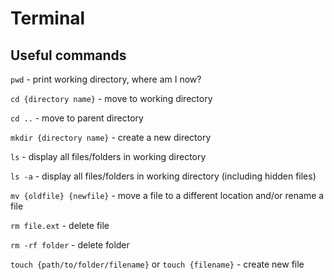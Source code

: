 # Terminal

## Useful commands

`pwd` - print working directory, where am I now?

`cd {directory name}` - move to working directory

`cd ..` - move to parent directory 

`mkdir {directory name}` - create a new directory

`ls` - display all files/folders in working directory

`ls -a` - display all files/folders in working directory (including hidden files) 

`mv {oldfile} {newfile}` - move a file to a different location and/or rename a file 

`rm file.ext` - delete file

`rm -rf folder` - delete folder

`touch {path/to/folder/filename}` or `touch {filename}` - create new file